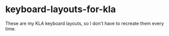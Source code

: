 # keyboard-layouts-for-kla
These are my KLA keyboard layouts, so I don't have to recreate them every time.
